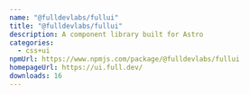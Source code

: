 ```yaml
---
name: "@fulldevlabs/fullui"
title: "@fulldevlabs/fullui"
description: A component library built for Astro
categories:
  - css+ui
npmUrl: https://www.npmjs.com/package/@fulldevlabs/fullui
homepageUrl: https://ui.full.dev/
downloads: 16
---
```

